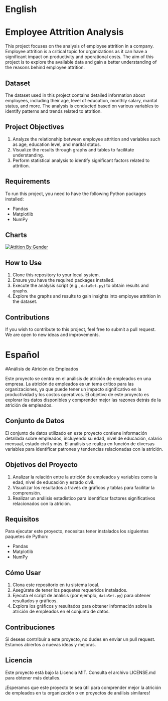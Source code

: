 # English
# Employee Attrition Analysis

This project focuses on the analysis of employee attrition in a company. Employee attrition is a critical topic for organizations as it can have a significant impact on productivity and operational costs. The aim of this project is to explore the available data and gain a better understanding of the reasons behind employee attrition.

## Dataset

The dataset used in this project contains detailed information about employees, including their age, level of education, monthly salary, marital status, and more. The analysis is conducted based on various variables to identify patterns and trends related to attrition.

## Project Objectives

1. Analyze the relationship between employee attrition and variables such as age, education level, and marital status.
2. Visualize the results through graphs and tables to facilitate understanding.
3. Perform statistical analysis to identify significant factors related to attrition.

## Requirements

To run this project, you need to have the following Python packages installed:

- Pandas
- Matplotlib
- NumPy

## Charts
[![Attition By Gender](https://drive.google.com/file/d/1hTCCvvEShv56MHfil14rZhj5b0JcVfx2/view?usp=drive_link "Attition By Gender")](https://drive.google.com/file/d/1hTCCvvEShv56MHfil14rZhj5b0JcVfx2/view?usp=drive_linkhttp:// "Attition By Gender")


## How to Use

1. Clone this repository to your local system.
2. Ensure you have the required packages installed.
3. Execute the analysis script (e.g., `dataSet.py`) to obtain results and graphs.
4. Explore the graphs and results to gain insights into employee attrition in the dataset.

## Contributions

If you wish to contribute to this project, feel free to submit a pull request. We are open to new ideas and improvements.


# Español
#Análisis de Atrición de Empleados

Este proyecto se centra en el análisis de atrición de empleados en una empresa. La atrición de empleados es un tema crítico para las organizaciones, ya que puede tener un impacto significativo en la productividad y los costos operativos. El objetivo de este proyecto es explorar los datos disponibles y comprender mejor las razones detrás de la atrición de empleados.

## Conjunto de Datos

El conjunto de datos utilizado en este proyecto contiene información detallada sobre empleados, incluyendo su edad, nivel de educación, salario mensual, estado civil y más. El análisis se realiza en función de diversas variables para identificar patrones y tendencias relacionadas con la atrición.

## Objetivos del Proyecto

1. Analizar la relación entre la atrición de empleados y variables como la edad, nivel de educación y estado civil.
2. Visualizar los resultados a través de gráficos y tablas para facilitar la comprensión.
3. Realizar un análisis estadístico para identificar factores significativos relacionados con la atrición.

## Requisitos

Para ejecutar este proyecto, necesitas tener instalados los siguientes paquetes de Python:

- Pandas
- Matplotlib
- NumPy

## Cómo Usar

1. Clona este repositorio en tu sistema local.
2. Asegúrate de tener los paquetes requeridos instalados.
3. Ejecuta el script de análisis (por ejemplo, `dataSet.py`) para obtener resultados y gráficos.
4. Explora los gráficos y resultados para obtener información sobre la atrición de empleados en el conjunto de datos.

## Contribuciones

Si deseas contribuir a este proyecto, no dudes en enviar un pull request. Estamos abiertos a nuevas ideas y mejoras.

## Licencia

Este proyecto está bajo la Licencia MIT. Consulta el archivo LICENSE.md para obtener más detalles.

¡Esperamos que este proyecto te sea útil para comprender mejor la atrición de empleados en tu organización o en proyectos de análisis similares!

